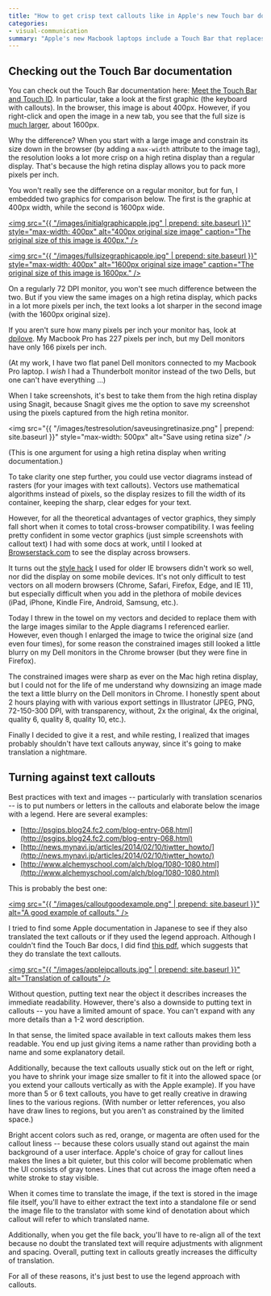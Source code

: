 ```yaml
---
title: "How to get crisp text callouts like in Apple's new Touch bar documentation -- and why you might not want to"
categories:
- visual-communication
summary: "Apple's new Macbook laptops include a Touch Bar that replaces the function keys at the top of the keyboard. You can program these keys with your own custom functions. I was curious to see what the documentation for the Touch Bar looked like. In looking at the Apple docs, the most interesting element is the image sizes -- the original image sizes are 4 times the size of the shown graphic. This technique helps create a sharp, crisp look to text when the large image is constrained to a smaller size in the browser. However, I'm not sure that text callouts are the best strategy for images, especially if you're planning to translate the content."
---
```


## Checking out the Touch Bar documentation

You can check out the Touch Bar documentation here: [Meet the Touch Bar and Touch ID](https://help.apple.com/macbookprothunderbolt3/late-2016/#/apdea299d0db). In particular, take a look at the first graphic (the keyboard with callouts). In the browser, this image is about 400px. However, if you right-click and open the image in a new tab, you see that the full size is [much larger](https://help.apple.com/macbookprothunderbolt3/late-2016/en.lproj/Art/P0011_MBP4KeyboardTopView.png), about 1600px.

Why the difference? When you start with a large image and constrain its size down in the browser (by adding a `max-width` attribute to the image tag), the resolution looks a lot more crisp on a high retina display than a regular display. That's because the high retina display allows you to pack more pixels per inch.

You won't really see the difference on a regular monitor, but for fun, I embedded two graphics for comparison below. The first is the graphic at 400px width, while the second is 1600px wide.

<a href="http://idratherbewriting.com/images/initialgraphicapple.jpg"><img src="{{ "/images/initialgraphicapple.jpg" | prepend: site.baseurl }}" style="max-width: 400px" alt="400px original size image" caption="The original size of this image is 400px." /></a>

<a href="http://idratherbewriting.com/images/fullsizegraphicapple.jpg"><img src="{{ "/images/fullsizegraphicapple.jpg" | prepend: site.baseurl }}" style="max-width: 400px" alt="1600px original size image" caption="The original size of this image is 1600px." /></a>

On a regularly 72 DPI monitor, you won't see much difference between the two. But if you view the same images on a high retina display, which packs in a lot more pixels per inch, the text looks a lot sharper in the second image (with the 1600px original size).

If you aren't sure how many pixels per inch your monitor has, look at [dpilove](http://dpi.lv/). My Macbook Pro has 227 pixels per inch, but my Dell monitors have only 166 pixels per inch.

(At my work, I have two flat panel Dell monitors connected to my Macbook Pro laptop. I *wish* I had a Thunderbolt monitor instead of the two Dells, but one can't have everything ...)

When I take screenshots, it's best to take them from the high retina display using Snagit, because Snagit gives me the option to save my screenshot using the pixels captured from the high retina monitor. 

<img src="{{ "/images/testresolution/saveusingretinasize.png" | prepend: site.baseurl }}" style="max-width: 500px"  alt="Save using retina size" />

(This is one argument for using a high retina display when writing documentation.)

To take clarity one step further, you could use vector diagrams instead of rasters (for your images with text callouts). Vectors use mathematical algorithms instead of pixels, so the display resizes to fill the width of its container, keeping the sharp, clear edges for your text.

However, for all the theoretical advantages of vector graphics, they simply fall short when it comes to total cross-browser compatibility. I was feeling pretty confident in some vector graphics (just simple screenshots with callout text) I had with some docs at work, until I looked at [Browserstack.com](https://www.browserstack.com) to see the display across browsers. 

It turns out the [style hack](https://gist.github.com/larrybotha/7881691) I used for older IE browsers didn't work so well, nor did the display on some mobile devices. It's not only difficult to test vectors on all modern browsers (Chrome, Safari, Firefox, Edge, and IE 11), but especially difficult when you add in the plethora of mobile devices (iPad, iPhone, Kindle Fire, Android, Samsung, etc.).

Today I threw in the towel on my vectors and decided to replace them with the large images similar to the Apple diagrams I referenced earlier. However, even though I enlarged the image to twice the original size (and even four times), for some reason the constrained images still looked a little blurry on my Dell monitors in the Chrome browser (but they were fine in Firefox). 

The constrained images were sharp as ever on the Mac high retina display, but I could not for the life of me understand why downsizing an image made the text a little blurry on the Dell monitors in Chrome. I honestly spent about 2 hours playing with with various export settings in Illustrator (JPEG, PNG, 72-150-300 DPI, with transparency, without, 2x the original, 4x the original, quality 6, quality 8, quality 10, etc.). 

Finally I decided to give it a rest, and while resting, I realized that images probably shouldn't have text callouts anyway, since it's going to make translation a nightmare. 

## Turning against text callouts 

Best practices with text and images -- particularly with translation scenarios -- is to put numbers or letters in the callouts and elaborate below the image with a legend. Here are several examples:

* [http://psgips.blog24.fc2.com/blog-entry-068.html](http://psgips.blog24.fc2.com/blog-entry-068.html)
* [http://news.mynavi.jp/articles/2014/02/10/tiwtter_howto/](http://news.mynavi.jp/articles/2014/02/10/tiwtter_howto/)
* [http://www.alchemyschool.com/alch/blog/1080-1080.html](http://www.alchemyschool.com/alch/blog/1080-1080.html)

This is probably the best one: 

<a href="http://psgips.blog24.fc2.com/blog-entry-068.html](http://psgips.blog24.fc2.com/blog-entry-068.html"><img src="{{ "/images/calloutgoodexample.png" | prepend: site.baseurl }}" alt="A good example of callouts." /></a>

I tried to find some Apple documentation in Japanese to see if they also translated the text callouts or if they used the legend approach. Although I couldn't find the Touch Bar docs, I did find [this pdf](https://manuals.info.apple.com/MANUALS/1000/MA1761/ja_JP/macbook_pro_13_2t3_late2016_qs_j.pdf), which suggests that they do translate the text callouts. 

<a href="https://manuals.info.apple.com/MANUALS/1000/MA1761/ja_JP/macbook_pro_13_2t3_late2016_qs_j.pdf"><img src="{{ "/images/applejpcallouts.jpg" | prepend: site.baseurl }}" alt="Translation of callouts" /></a>

Without question, putting text near the object it describes increases the immediate readability. However, there's also a downside to putting text in callouts -- you have a limited amount of space. You can't expand with any more details than a 1-2 word description. 

In that sense, the limited space available in text callouts makes them less readable. You end up just giving items a name rather than providing both a name and some explanatory detail.

Additionally, because the text callouts usually stick out on the left or right, you have to shrink your image size smaller to fit it into the allowed space (or you extend your callouts vertically as with the Apple example). If you have more than 5 or 6 text callouts, you have to get really creative in drawing lines to the various regions. (With number or letter references, you also have draw lines to regions, but you aren't as constrained by the limited space.)

Bright accent colors such as red, orange, or magenta are often used for the callout liness -- because these colors usually stand out against the main background of a user interface. Apple's choice of gray for callout lines makes the lines a bit quieter, but this color will become problematic when the UI consists of gray tones. Lines that cut across the image often need a white stroke to stay visible. 

When it comes time to translate the image, if the text is stored in the image file itself, you'll have to either extract the text into a standalone file or send the image file to the translator with some kind of denotation about which callout will refer to which translated name. 

Additionally, when you get the file back, you'll have to re-align all of the text because no doubt the translated text will require adjustments with alignment and spacing. Overall, putting text in callouts greatly increases the difficulty of translation. 

For all of these reasons, it's just best to use the legend approach with callouts.




